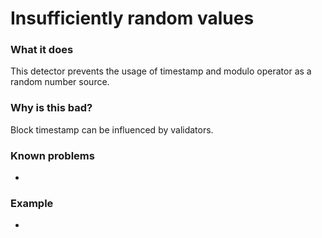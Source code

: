 # Insufficiently random values

### What it does
This detector prevents the usage of timestamp and modulo operator as a random number source.
### Why is this bad?
Block timestamp can be influenced by validators.
### Known problems
-

### Example
-

